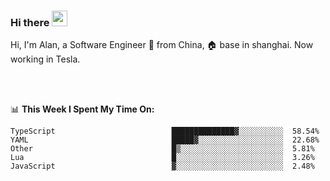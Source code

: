 ### Hi there <img src="https://media.giphy.com/media/hvRJCLFzcasrR4ia7z/giphy.gif" width="25px">

<!-- ![visitors](https://visitor-badge.glitch.me/badge?page_id=dislfyer.dislfyer) -->

Hi, I'm Alan, a Software Engineer 🚀 from China, 🏠 base in shanghai. Now working in Tesla.

<br/>
<br/>

📊 **This Week I Spent My Time On:**


<!--START_SECTION:waka-->

```text
TypeScript                          ██████████████▓░░░░░░░░░░  58.54%
YAML                                █████▓░░░░░░░░░░░░░░░░░░░  22.68%
Other                               █▒░░░░░░░░░░░░░░░░░░░░░░░  5.81%
Lua                                 █░░░░░░░░░░░░░░░░░░░░░░░░  3.26%
JavaScript                          ▓░░░░░░░░░░░░░░░░░░░░░░░░  2.48%
```

<!--END_SECTION:waka-->

<!--
**About Me:**
 -->
